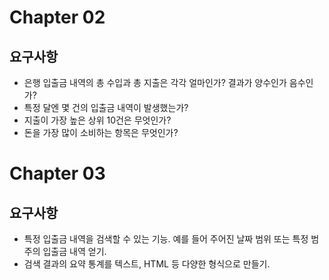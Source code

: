 # Chapter 02
## 요구사항
- 은행 입출금 내역의 총 수입과 총 지출은 각각 얼마인가? 결과가 양수인가 음수인가?
- 특정 달엔 몇 건의 입출금 내역이 발생했는가?
- 지출이 가장 높은 상위 10건은 무엇인가?
- 돈을 가장 많이 소비하는 항목은 무엇인가?

# Chapter 03
## 요구사항
- 특정 입출금 내역을 검색할 수 있는 기능. 예를 들어 주어진 날짜 범위 또는 특정 범주의 입출금 내역 얻기.
- 검색 결과의 요약 통계를 텍스트, HTML 등 다양한 형식으로 만들기.